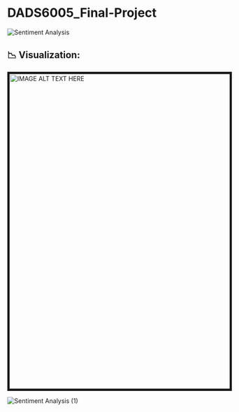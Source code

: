 # DADS6005_Final-Project

![Sentiment Analysis](https://user-images.githubusercontent.com/97329965/212549301-84b7ff20-add9-47d8-ad67-2bb78cab200c.png)


## 📉 Visualization:
<a href="http://www.youtube.com/watch?feature=player_embedded&v=cbdR_5IJ0CA
" target="_blank"><img src="http://img.youtube.com/vi/cbdR_5IJ0CA/0.jpg" 
alt="IMAGE ALT TEXT HERE" width="1280" height="720" border="5" /></a>

![Sentiment Analysis (1)](https://user-images.githubusercontent.com/97329965/212549353-f2adb754-3559-4420-bb07-1a7669d86010.png)
